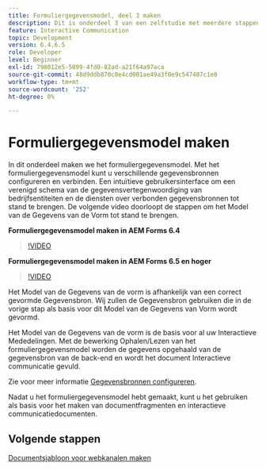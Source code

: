 ```yaml
---
title: Formuliergegevensmodel, deel 3 maken
description: Dit is onderdeel 3 van een zelfstudie met meerdere stappen voor het maken van uw eerste interactieve communicatiedocument. In dit onderdeel maken we het formuliergegevensmodel. Het Model van de Gegevens van de vorm staat u toe om met ongelijksoortige gegevensbronnen te vormen en te verbinden.Het verstrekt een intuïtieve gebruikersinterface om een verenigd schema van de gegevensvertegenwoordiging van bedrijfsentiteiten en de diensten over verbonden gegevensbronnen tot stand te brengen.De volgende video loopt door de stappen om het Model van de Gegevens van de Vorm tot stand te brengen.
feature: Interactive Communication
topic: Development
version: 6.4,6.5
role: Developer
level: Beginner
exl-id: 798012e5-5099-4fd0-82ad-a21f64a97aca
source-git-commit: 48d9ddb870c0e4cd001ae49a3f0e9c547407c1e8
workflow-type: tm+mt
source-wordcount: '252'
ht-degree: 0%

---
```


# Formuliergegevensmodel maken

In dit onderdeel maken we het formuliergegevensmodel. Met het formuliergegevensmodel kunt u verschillende gegevensbronnen configureren en verbinden. Een intuïtieve gebruikersinterface om een verenigd schema van de gegevensvertegenwoordiging van bedrijfsentiteiten en de diensten over verbonden gegevensbronnen tot stand te brengen. De volgende video doorloopt de stappen om het Model van de Gegevens van de Vorm tot stand te brengen.

**Formuliergegevensmodel maken in AEM Forms 6.4**

>[!VIDEO](https://video.tv.adobe.com/v/27763?quality=12&learn=on)

**Formuliergegevensmodel maken in AEM Forms 6.5 en hoger**

>[!VIDEO](https://video.tv.adobe.com/v/27765?quality=12&learn=on)

Het Model van de Gegevens van de vorm is afhankelijk van een correct gevormde Gegevensbron. Wij zullen de Gegevensbron gebruiken die in de vorige stap als basis voor dit Model van de Gegevens van Vorm wordt gevormd.

Het Model van de Gegevens van de vorm is de basis voor al uw Interactieve Mededelingen. Met de bewerking Ophalen/Lezen van het formuliergegevensmodel worden de gegevens opgehaald van de gegevensbron van de back-end en wordt het document Interactieve communicatie gevuld.

Zie voor meer informatie [Gegevensbronnen configureren](parttwo.md).

Nadat u het formuliergegevensmodel hebt gemaakt, kunt u het gebruiken als basis voor het maken van documentfragmenten en interactieve communicatiedocumenten.

## Volgende stappen

[Documentsjabloon voor webkanalen maken](./partfour.md)


